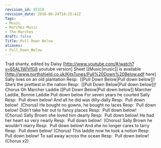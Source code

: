 ```yaml
---
revision_id: 45319
revision_date: 2016-06-24T18:25:42Z
Tags:
- Music
- Marches-Music
- The-Marches
draft: false
Title: Pull Down Below
aliases:
- Pull_Down_Below
---
```

Trad shanty, edited by Daisy
[http://www.youtube.com/#/watch?v=65AL1WIVfG8 youtube version] 
Sheet [[Music|music]] is available [http://www.northshield.co.uk/KitsTunes/Pull%20Down%20Below.pdf here] 
Sally lives on an old plantation
Resp:  [[Pull Down Below|Pull down below]]!
She’s the prettiest in the nation
Resp:  [[Pull Down Below|Pull down below]]! 
Chorus
Oh Marcher Laddie
[[Pull Down Below|Pull down below]]
Marcher Laddie, Bonnie Laddie
Pull down below
For seven years he courted Sally
Resp:  Pull down below!
And all he did was dilly-dally
Resp:  Pull down below!  (Chorus)
He bought no gowns, he bought no laces
Resp:  Pull down below!
Didn’t take her out to fancy places
Resp:  Pull down below!   (Chorus)
Sally Brown she loved him dearly
Resp:  Pull down below!
He had her heart so very nearly
Resp:  Pull down below!  (Chorus)
Sally Brown he wouldn’t marry
Resp:  Pull down below!
And she no longer cares to tarry
Resp:  Pull down below! (Chorus)
This laddie now he took a notion
Resp:  Pull down below!
To sail away across the ocean
Resp:  Pull down below!  (Chorus x2)